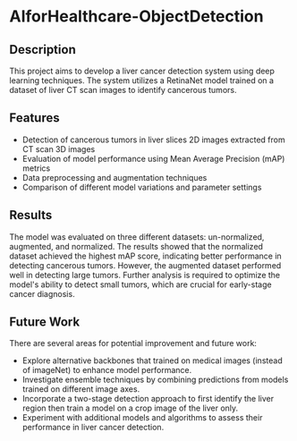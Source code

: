 # AIforHealthcare-ObjectDetection


## Description
This project aims to develop a liver cancer detection system using deep learning techniques. The system utilizes a RetinaNet model trained on a dataset of liver CT scan images to identify cancerous tumors.

## Features
- Detection of cancerous tumors in liver slices 2D images extracted from CT scan 3D images
- Evaluation of model performance using Mean Average Precision (mAP) metrics
- Data preprocessing and augmentation techniques
- Comparison of different model variations and parameter settings

## Results
The model was evaluated on three different datasets: un-normalized, augmented, and normalized. The results showed that the normalized dataset achieved the highest mAP score, indicating better performance in detecting cancerous tumors. However, the augmented dataset performed well in detecting large tumors. Further analysis is required to optimize the model's ability to detect small tumors, which are crucial for early-stage cancer diagnosis.

## Future Work
There are several areas for potential improvement and future work:
- Explore alternative backbones that trained on medical images (instead of imageNet) to enhance model performance.
- Investigate ensemble techniques by combining predictions from models trained on different image axes.
- Incorporate a two-stage detection approach to first identify the liver region then train a model on a crop image of the liver only.
- Experiment with additional models and algorithms to assess their performance in liver cancer detection.

